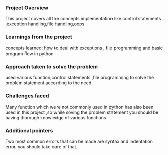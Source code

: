 ### Project Overview

 This project covers all the concepts implementation like control statements ,exception handling,file handling,oops


### Learnings from the project

 concepts learned:
how to deal with exceptions ,
file programming and basic program flow in python 


### Approach taken to solve the problem

 used various function,control statements ,file programming to solve the problem statement according to the need


### Challenges faced

 Many function which were not commonly used in python has also been used in this project ,so while soving the problem statement you should be having thorough knowledge of various functions 


### Additional pointers

 Two most common errors that can be made are syntax and indentation error, you should take care of that.


